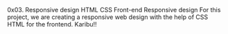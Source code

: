 0x03. Responsive design
HTML
CSS
Front-end
Responsive design
 For this project, we are creating a responsive web design with the help of CSS HTML for the frontend. Karibu!!

